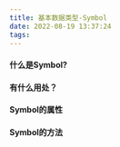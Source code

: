 ```yaml
---
title: 基本数据类型-Symbol
date: 2022-08-19 13:37:24
tags:
---
```


#### 什么是Symbol?



#### 有什么用处？

#### Symbol的属性

#### Symbol的方法
